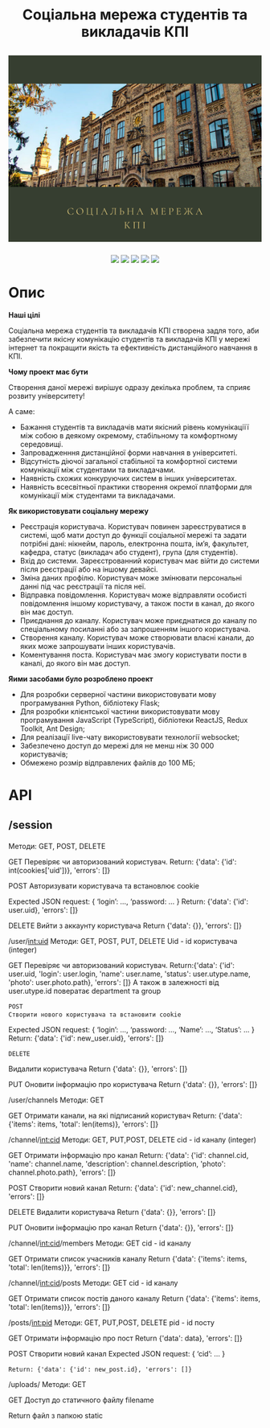 <h1 align="center">Соціальна мережа студентів та викладачів КПІ</h1>
<h2 align="center">

![alt text](pngs/kpi1.png "Найкращий університет країни!")

</h2>

<p align="center">
  
<img src="https://img.shields.io/badge/made%20by-%D0%A1%D1%96%D0%BD%2C%20%D0%9A%D0%B0%D1%81%60%D1%8F%D0%BD%D0%BE%D0%B2%D1%81%D1%8C%D0%BA%D0%B8%D0%B9%2C%20%D0%91%D1%94%D0%BB%D0%BE%D0%BA%D0%BE%D0%BF%D0%B8%D1%82%D0%BE%D0%B2%2C%20%D0%A7%D0%B5%D0%B1%D0%B0%D0%BA%D0%BE%D0%B2-blue">
  
<img src="https://img.shields.io/badge/faculty-FAM-red" >
  
<img src="https://img.shields.io/badge/group-KM--83-yellow" >
  
<img src="https://img.shields.io/badge/version-v1-green" >

<img src="https://badges.frapsoft.com/os/v1/open-source.svg?v=103" >

</p>

# Опис

**Наші цілі**</p>
Соціальна мережа студентів та викладачів КПІ створена задля того, аби забезпечити якісну комунікацію студентів та викладачів КПІ у
мережі інтернет та покращити якість та ефективність дистанційного навчання в КПІ.</p>

**Чому проект має бути**</p>
Створення даної мережі вирішує одразу декілька проблем, та сприяє розвиту університету!</p>
А саме:
- Бажання студентів та викладачів мати якісний рівень комунікаціїї
між собою в деякому окремому, стабільному та комфортному середовищі.
- Запровадженння дистанційної форми навчання в університеті.
- Відсутність діючої загальної стабільної та комфортної системи
комунікації між студентами та викладачами.
- Наявність схожих конкуруючих систем в інших університетах.
- Наявність всесвітньої практики створення окремої платформи для
комунікації між студентами та викладачами. 

**Як використовувати соціальну мережу**</p>
- Реєстрація користувача. Користувач повинен зареєструватися в
системі, щоб мати доступ до функції соціальної мережі та задати
потрібні дані: нікнейм, пароль, електронна пошта, ім’я, факультет,
кафедра, статус (викладач або студент), група (для студентів).
- Вхід до системи. Зареєстрованний користувач має війти до системи
після реєстрації або на іншому девайсі.
- Зміна даних профілю. Користувач може змінювати персональні данні
під час реєстрації та після неї.
- Відправка повідомлення. Користувач може відправляти особисті
повідомлення іншому користувачу, а також пости в канал, до якого
він має доступ.
- Приєднання до каналу. Користувач може приєднатися до каналу по
спеціальному посиланні або за запрошенням іншого користувача.
- Створення каналу. Користувач може створювати власні канали, до
яких може запрошувати інших користувачів.
- Коментування поста. Користувач має змогу користувати
пости в каналі, до якого він має доступ.

**Яими засобами було розроблено проект**</p>
- Для розробки серверної частини використовувати мову
програмування Python, бібліотеку Flask;
- Для розробки клієнтської частини використовувати мову
програмування JavaScript (TypeScript), бібліотеки ReactJS, Redux
Toolkit, Ant Design;
- Для реалізації live-чату використовувати технології websocket;
- Забезпечено доступ до мережі для не менш ніж 30 000 користувачів;
- Обмежено розмір відправлених файлів до 100 МБ;

# API</p>

## /session</p>
Методи: GET, POST, DELETE

GET
Перевіряє чи авторизований користувач.
Return: {'data': {'id': int(cookies['uid'])}, 'errors': []}

POST
Авторизувати користувача та встановлює cookie

Expected JSON request: {
				‘login’: …,
				‘password: …
			}
Return: {'data': {'id': user.uid}, 'errors': []}

DELETE
Вийти з аккаунту користувача
Return {'data': {}}, 'errors': []}

/user/<int:uid>
Методи: GET, POST, PUT, DELETE
Uid - id користувача (integer)

GET
Перевіряє чи авторизований користувач.
Return:{'data': 
{'id': user.uid, 
'login': user.login,
'name': user.name,
'status': user.utype.name,
'photo': user.photo.path}, 'errors': []}
А також в залежності від user.utype.id повератає department та group

	POST
	Створити нового користувача та встановити cookie

Expected JSON request: {
				‘login’: …,
				‘password: …, 
				‘Name’: …,
				‘Status’: ...
			}
	Return: {'data': {'id': new_user.uid}, 'errors': []}

	DELETE
Видалити користувача
Return {'data': {}}, 'errors': []}

PUT
Оновити інформацію про користувача
Return {'data': {}}, 'errors': []}

/user/channels
Методи: GET

GET
Отримати канали, на які підписаний користувач
Return: {'data': {'items': items, 'total': len(items)}, 'errors': []}

/channel/<int:cid>
Методи: GET, PUT,POST, DELETE
сid - id каналу (integer)

GET
Отримати інформацію про канал
Return: {'data': 
{'id': channel.cid, 
'name': channel.name,
'description': channel.description,
'photo': channel.photo.path}, 'errors': []}

POST
	Створити новий канал
	Return: {'data': {'id': new_channel.cid}, 'errors': []}

DELETE
Видалити користувача
Return {'data': {}}, 'errors': []}

PUT
Оновити інформацію про канал
Return {'data': {}}, 'errors': []}

/channel/<int:cid>/members
Методи: GET
cid - id каналу

GET
Отримати список учасників каналу
Return {'data': {'items': items, 'total': len(items)}}, 'errors': []}

/channel/<int:cid>/posts
Методи: GET
cid - id каналу

GET
Отримати список постів даного каналу
Return {'data': {'items': items, 'total': len(items)}}, 'errors': []}

/posts/<int:pid>
Методи: GET, PUT,POST, DELETE
pid - id посту

GET
Отримати інформацію про пост
Return {'data': data}, 'errors': []}

POST
	Створити новий канал
Expected JSON request: {
				‘cid’: …
			}

	Return: {'data': {'id': new_post.id}, 'errors': []}

/uploads/<filename>
Методи: GET

GET
Доступ до статичного файлу filename

Return файл з папкою static

